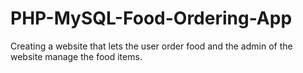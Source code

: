 # PHP-MySQL-Food-Ordering-App
 Creating a website that lets the user order food and the admin of the website manage the food items.
